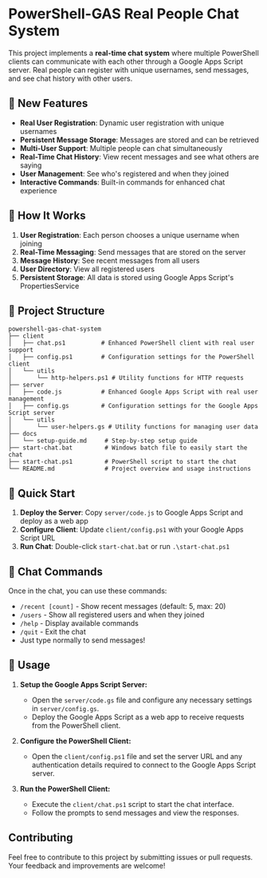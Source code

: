 # PowerShell-GAS Real People Chat System

This project implements a **real-time chat system** where multiple PowerShell clients can communicate with each other through a Google Apps Script server. Real people can register with unique usernames, send messages, and see chat history with other users.

## 🚀 New Features

- **Real User Registration**: Dynamic user registration with unique usernames
- **Persistent Message Storage**: Messages are stored and can be retrieved
- **Multi-User Support**: Multiple people can chat simultaneously
- **Real-Time Chat History**: View recent messages and see what others are saying
- **User Management**: See who's registered and when they joined
- **Interactive Commands**: Built-in commands for enhanced chat experience

## 🌟 How It Works

1. **User Registration**: Each person chooses a unique username when joining
2. **Real-Time Messaging**: Send messages that are stored on the server
3. **Message History**: See recent messages from all users
4. **User Directory**: View all registered users
5. **Persistent Storage**: All data is stored using Google Apps Script's PropertiesService

## 📁 Project Structure

```
powershell-gas-chat-system
├── client
│   ├── chat.ps1          # Enhanced PowerShell client with real user support
│   ├── config.ps1        # Configuration settings for the PowerShell client
│   └── utils
│       └── http-helpers.ps1 # Utility functions for HTTP requests
├── server
│   ├── code.js           # Enhanced Google Apps Script with real user management
│   ├── config.gs         # Configuration settings for the Google Apps Script server
│   └── utils
│       └── user-helpers.gs # Utility functions for managing user data
├── docs
│   └── setup-guide.md     # Step-by-step setup guide
├── start-chat.bat         # Windows batch file to easily start the chat
├── start-chat.ps1         # PowerShell script to start the chat
└── README.md              # Project overview and usage instructions
```

## 🎯 Quick Start

1. **Deploy the Server**: Copy `server/code.js` to Google Apps Script and deploy as a web app
2. **Configure Client**: Update `client/config.ps1` with your Google Apps Script URL
3. **Run Chat**: Double-click `start-chat.bat` or run `.\start-chat.ps1`

## 💬 Chat Commands

Once in the chat, you can use these commands:

- `/recent [count]` - Show recent messages (default: 5, max: 20)
- `/users` - Show all registered users and when they joined
- `/help` - Display available commands
- `/quit` - Exit the chat
- Just type normally to send messages!

## 🔧 Usage

1. **Setup the Google Apps Script Server:**
   - Open the `server/code.gs` file and configure any necessary settings in `server/config.gs`.
   - Deploy the Google Apps Script as a web app to receive requests from the PowerShell client.

2. **Configure the PowerShell Client:**
   - Open the `client/config.ps1` file and set the server URL and any authentication details required to connect to the Google Apps Script server.

3. **Run the PowerShell Client:**
   - Execute the `client/chat.ps1` script to start the chat interface.
   - Follow the prompts to send messages and view the responses.

## Contributing

Feel free to contribute to this project by submitting issues or pull requests. Your feedback and improvements are welcome!